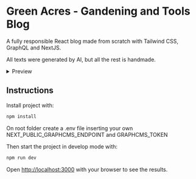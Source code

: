 # Green Acres - Gandening and Tools Blog

A fully responsible React blog made from scratch with Tailwind CSS, GraphQL and NextJS.

All texts were generated by AI, but all the rest is handmade.

<details>
  <summary>Preview</summary>
  
  ![Screenshot 2023-06-27 at 00-59-04 Green Acres Blog](https://github.com/Maicon-g14/responsive-react-blog/assets/61253567/a8b3058e-61e1-49c6-9050-1436be1a54e4)

  ![Screenshot 2023-06-27 at 00-59-31 Green Acres Blog](https://github.com/Maicon-g14/responsive-react-blog/assets/61253567/5dcf547c-0efe-416d-af33-96278d90f7d5)

  ![Screenshot 2023-06-27 at 01-00-08 Screenshot](https://github.com/Maicon-g14/responsive-react-blog/assets/61253567/2bcb49ee-0b77-451e-9124-568776a6d08c)

  ![Screenshot 2023-06-27 at 01-00-32 Screenshot](https://github.com/Maicon-g14/responsive-react-blog/assets/61253567/2231622d-e3ac-44c8-919f-6d6c959eb70d)

</details>

## Instructions

Install project with:

```bash
npm install
```

On root folder create a .env file inserting your own NEXT_PUBLIC_GRAPHCMS_ENDPOINT and GRAPHCMS_TOKEN

Then start the project in develop mode with:

```bash
npm run dev
```

Open [http://localhost:3000](http://localhost:3000) with your browser to see the results.
